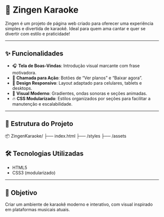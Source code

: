 # 🎤 Zingen Karaoke

Zingen é um projeto de página web criado para oferecer uma experiência simples e divertida de karaokê. Ideal para quem ama cantar e quer se divertir com estilo e praticidade!

---

## ✨ Funcionalidades

- 🎧 **Tela de Boas-Vindas**: Introdução visual marcante com frase motivadora.
- 🎵 **Chamada para Ação**: Botões de “Ver planos” e “Baixar agora”.
- 📱 **Design Responsivo**: Layout adaptado para celulares, tablets e desktops.
- 🌈 **Visual Moderno**: Gradientes, ondas sonoras e seções animadas.
- 🔥 **CSS Modularizado**: Estilos organizados por seções para facilitar a manutenção e escalabilidade.

---

## 📁 Estrutura do Projeto

📦 ZingenKaraoke/
├── index.html
├── /styles
├── /assets

## 🛠️ Tecnologias Utilizadas

- HTML5  
- CSS3 (modularizado)  
---

## 📌 Objetivo

Criar um ambiente de karaokê moderno e interativo, com visual inspirado em plataformas musicais atuais.

